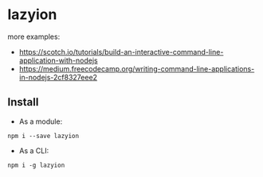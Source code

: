 # lazyion

more examples:
- https://scotch.io/tutorials/build-an-interactive-command-line-application-with-nodejs
- https://medium.freecodecamp.org/writing-command-line-applications-in-nodejs-2cf8327eee2


## Install
- As a module:
```
npm i --save lazyion
```

- As a CLI:
```
npm i -g lazyion
```